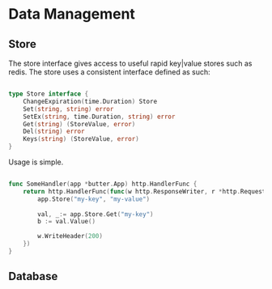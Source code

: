 # Data Management

## Store

The store interface gives access to useful rapid key|value stores such as redis. The store uses a consistent interface defined as such:

```go

type Store interface {
	ChangeExpiration(time.Duration) Store
	Set(string, string) error
	SetEx(string, time.Duration, string) error
	Get(string) (StoreValue, error)
	Del(string) error
	Keys(string) (StoreValue, error)
}

```

Usage is simple. 
```go

func SomeHandler(app *butter.App) http.HandlerFunc {
	return http.HandlerFunc(func(w http.ResponseWriter, r *http.Request) {
        app.Store("my-key", "my-value")
        
        val, _:= app.Store.Get("my-key")
        b := val.Value() 

		w.WriteHeader(200)
	})
}
```

## Database
